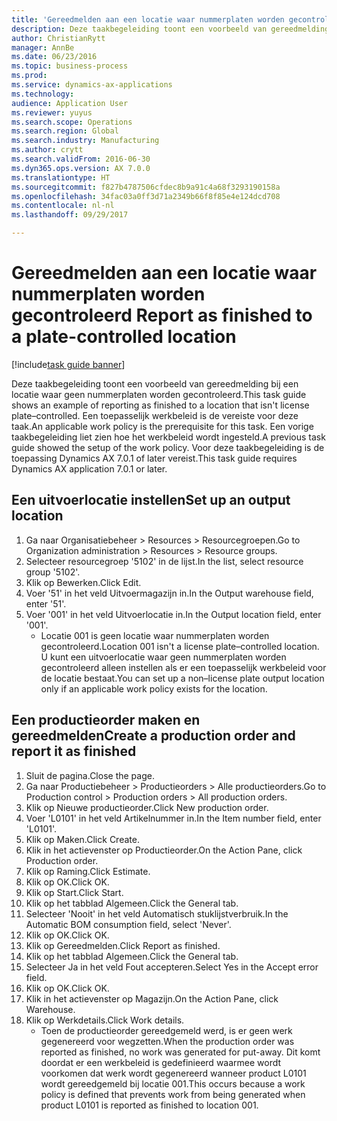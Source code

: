 ```yaml
--- 
title: 'Gereedmelden aan een locatie waar nummerplaten worden gecontroleerd '
description: Deze taakbegeleiding toont een voorbeeld van gereedmelding bij een locatie waar geen nummerplaten worden gecontroleerd.
author: ChristianRytt
manager: AnnBe
ms.date: 06/23/2016
ms.topic: business-process
ms.prod: 
ms.service: dynamics-ax-applications
ms.technology: 
audience: Application User
ms.reviewer: yuyus
ms.search.scope: Operations
ms.search.region: Global
ms.search.industry: Manufacturing
ms.author: crytt
ms.search.validFrom: 2016-06-30
ms.dyn365.ops.version: AX 7.0.0
ms.translationtype: HT
ms.sourcegitcommit: f827b4787506cfdec8b9a91c4a68f3293190158a
ms.openlocfilehash: 34fac03a0ff3d71a2349b66f8f85e4e124dcd708
ms.contentlocale: nl-nl
ms.lasthandoff: 09/29/2017

---
```

# <a name="report-as-finished-to-a-plate-controlled-location"></a><span data-ttu-id="f8a4b-103">Gereedmelden aan een locatie waar nummerplaten worden gecontroleerd </span><span class="sxs-lookup"><span data-stu-id="f8a4b-103">Report as finished to a plate-controlled location</span></span> 

[!include[task guide banner](../../includes/task-guide-banner.md)]

<span data-ttu-id="f8a4b-104">Deze taakbegeleiding toont een voorbeeld van gereedmelding bij een locatie waar geen nummerplaten worden gecontroleerd.</span><span class="sxs-lookup"><span data-stu-id="f8a4b-104">This task guide shows an example of reporting as finished to a location that isn't license plate–controlled.</span></span> <span data-ttu-id="f8a4b-105">Een toepasselijk werkbeleid is de vereiste voor deze taak.</span><span class="sxs-lookup"><span data-stu-id="f8a4b-105">An applicable work policy is the prerequisite for this task.</span></span> <span data-ttu-id="f8a4b-106">Een vorige taakbegeleiding liet zien hoe het werkbeleid wordt ingesteld.</span><span class="sxs-lookup"><span data-stu-id="f8a4b-106">A previous task guide showed the setup of the work policy.</span></span> <span data-ttu-id="f8a4b-107">Voor deze taakbegeleiding is de toepassing Dynamics AX 7.0.1 of later vereist.</span><span class="sxs-lookup"><span data-stu-id="f8a4b-107">This task guide requires Dynamics AX application 7.0.1 or later.</span></span>




## <a name="set-up-an-output-location"></a><span data-ttu-id="f8a4b-108">Een uitvoerlocatie instellen</span><span class="sxs-lookup"><span data-stu-id="f8a4b-108">Set up an output location</span></span>
1. <span data-ttu-id="f8a4b-109">Ga naar Organisatiebeheer > Resources > Resourcegroepen.</span><span class="sxs-lookup"><span data-stu-id="f8a4b-109">Go to Organization administration > Resources > Resource groups.</span></span>
2. <span data-ttu-id="f8a4b-110">Selecteer resourcegroep '5102' in de lijst.</span><span class="sxs-lookup"><span data-stu-id="f8a4b-110">In the list, select resource group '5102'.</span></span>
3. <span data-ttu-id="f8a4b-111">Klik op Bewerken.</span><span class="sxs-lookup"><span data-stu-id="f8a4b-111">Click Edit.</span></span>
4. <span data-ttu-id="f8a4b-112">Voer '51' in het veld Uitvoermagazijn in.</span><span class="sxs-lookup"><span data-stu-id="f8a4b-112">In the Output warehouse field, enter '51'.</span></span>
5. <span data-ttu-id="f8a4b-113">Voer '001' in het veld Uitvoerlocatie in.</span><span class="sxs-lookup"><span data-stu-id="f8a4b-113">In the Output location field, enter '001'.</span></span>
    * <span data-ttu-id="f8a4b-114">Locatie 001 is geen locatie waar nummerplaten worden gecontroleerd.</span><span class="sxs-lookup"><span data-stu-id="f8a4b-114">Location 001 isn't a license plate–controlled location.</span></span> <span data-ttu-id="f8a4b-115">U kunt een uitvoerlocatie waar geen nummerplaten worden gecontroleerd alleen instellen als er een toepasselijk werkbeleid voor de locatie bestaat.</span><span class="sxs-lookup"><span data-stu-id="f8a4b-115">You can set up a non–license plate output location only if an applicable work policy exists for the location.</span></span>  

## <a name="create-a-production-order-and-report-it-as-finished"></a><span data-ttu-id="f8a4b-116">Een productieorder maken en gereedmelden</span><span class="sxs-lookup"><span data-stu-id="f8a4b-116">Create a production order and report it as finished</span></span>
1. <span data-ttu-id="f8a4b-117">Sluit de pagina.</span><span class="sxs-lookup"><span data-stu-id="f8a4b-117">Close the page.</span></span>
2. <span data-ttu-id="f8a4b-118">Ga naar Productiebeheer > Productieorders > Alle productieorders.</span><span class="sxs-lookup"><span data-stu-id="f8a4b-118">Go to Production control > Production orders > All production orders.</span></span>
3. <span data-ttu-id="f8a4b-119">Klik op Nieuwe productieorder.</span><span class="sxs-lookup"><span data-stu-id="f8a4b-119">Click New production order.</span></span>
4. <span data-ttu-id="f8a4b-120">Voer 'L0101' in het veld Artikelnummer in.</span><span class="sxs-lookup"><span data-stu-id="f8a4b-120">In the Item number field, enter 'L0101'.</span></span>
5. <span data-ttu-id="f8a4b-121">Klik op Maken.</span><span class="sxs-lookup"><span data-stu-id="f8a4b-121">Click Create.</span></span>
6. <span data-ttu-id="f8a4b-122">Klik in het actievenster op Productieorder.</span><span class="sxs-lookup"><span data-stu-id="f8a4b-122">On the Action Pane, click Production order.</span></span>
7. <span data-ttu-id="f8a4b-123">Klik op Raming.</span><span class="sxs-lookup"><span data-stu-id="f8a4b-123">Click Estimate.</span></span>
8. <span data-ttu-id="f8a4b-124">Klik op OK.</span><span class="sxs-lookup"><span data-stu-id="f8a4b-124">Click OK.</span></span>
9. <span data-ttu-id="f8a4b-125">Klik op Start.</span><span class="sxs-lookup"><span data-stu-id="f8a4b-125">Click Start.</span></span>
10. <span data-ttu-id="f8a4b-126">Klik op het tabblad Algemeen.</span><span class="sxs-lookup"><span data-stu-id="f8a4b-126">Click the General tab.</span></span>
11. <span data-ttu-id="f8a4b-127">Selecteer 'Nooit' in het veld Automatisch stuklijstverbruik.</span><span class="sxs-lookup"><span data-stu-id="f8a4b-127">In the Automatic BOM consumption field, select 'Never'.</span></span>
12. <span data-ttu-id="f8a4b-128">Klik op OK.</span><span class="sxs-lookup"><span data-stu-id="f8a4b-128">Click OK.</span></span>
13. <span data-ttu-id="f8a4b-129">Klik op Gereedmelden.</span><span class="sxs-lookup"><span data-stu-id="f8a4b-129">Click Report as finished.</span></span>
14. <span data-ttu-id="f8a4b-130">Klik op het tabblad Algemeen.</span><span class="sxs-lookup"><span data-stu-id="f8a4b-130">Click the General tab.</span></span>
15. <span data-ttu-id="f8a4b-131">Selecteer Ja in het veld Fout accepteren.</span><span class="sxs-lookup"><span data-stu-id="f8a4b-131">Select Yes in the Accept error field.</span></span>
16. <span data-ttu-id="f8a4b-132">Klik op OK.</span><span class="sxs-lookup"><span data-stu-id="f8a4b-132">Click OK.</span></span>
17. <span data-ttu-id="f8a4b-133">Klik in het actievenster op Magazijn.</span><span class="sxs-lookup"><span data-stu-id="f8a4b-133">On the Action Pane, click Warehouse.</span></span>
18. <span data-ttu-id="f8a4b-134">Klik op Werkdetails.</span><span class="sxs-lookup"><span data-stu-id="f8a4b-134">Click Work details.</span></span>
    * <span data-ttu-id="f8a4b-135">Toen de productieorder gereedgemeld werd, is er geen werk gegenereerd voor wegzetten.</span><span class="sxs-lookup"><span data-stu-id="f8a4b-135">When the production order was reported as finished, no work was generated for put-away.</span></span> <span data-ttu-id="f8a4b-136">Dit komt doordat er een werkbeleid is gedefinieerd waarmee wordt voorkomen dat werk wordt gegenereerd wanneer product L0101 wordt gereedgemeld bij locatie 001.</span><span class="sxs-lookup"><span data-stu-id="f8a4b-136">This occurs because a work policy is defined that prevents work from being generated when product L0101 is reported as finished to location 001.</span></span>  


